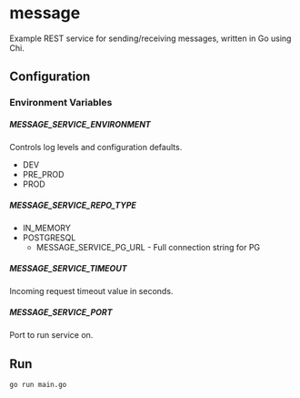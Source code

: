# message
Example REST service for sending/receiving messages, written in Go using Chi.

## Configuration

### Environment Variables

##### MESSAGE_SERVICE_ENVIRONMENT

Controls log levels and configuration defaults.

* DEV
* PRE_PROD
* PROD

##### MESSAGE_SERVICE_REPO_TYPE

* IN_MEMORY
* POSTGRESQL
    * MESSAGE_SERVICE_PG_URL - Full connection string for PG

##### MESSAGE_SERVICE_TIMEOUT

Incoming request timeout value in seconds.

##### MESSAGE_SERVICE_PORT

Port to run service on.


## Run

```go run main.go```

